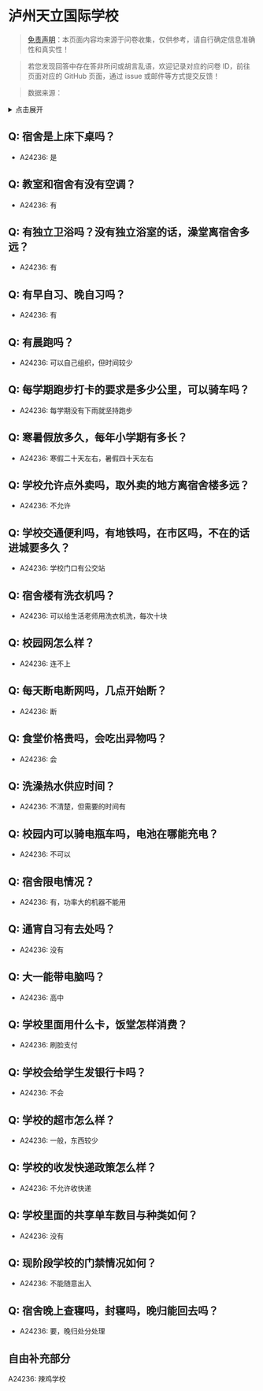 # 泸州天立国际学校

> [免责声明](https://colleges.chat/#_3)：本页面内容均来源于问卷收集，仅供参考，请自行确定信息准确性和真实性！

> 若您发现回答中存在答非所问或胡言乱语，欢迎记录对应的问卷 ID，前往页面对应的 GitHub 页面，通过 issue 或邮件等方式提交反馈！

> 数据来源：

<details><summary>点击展开</summary>
<ul>
<li>A24236: 匿名 (2024 年 06 月)</li>
</ul>
</details>

## Q: 宿舍是上床下桌吗？

- A24236: 是

## Q: 教室和宿舍有没有空调？

- A24236: 有

## Q: 有独立卫浴吗？没有独立浴室的话，澡堂离宿舍多远？

- A24236: 有

## Q: 有早自习、晚自习吗？

- A24236: 有

## Q: 有晨跑吗？

- A24236: 可以自己组织，但时间较少

## Q: 每学期跑步打卡的要求是多少公里，可以骑车吗？

- A24236: 每学期没有下雨就坚持跑步

## Q: 寒暑假放多久，每年小学期有多长？

- A24236: 寒假二十天左右，暑假四十天左右

## Q: 学校允许点外卖吗，取外卖的地方离宿舍楼多远？

- A24236: 不允许

## Q: 学校交通便利吗，有地铁吗，在市区吗，不在的话进城要多久？

- A24236: 学校门口有公交站

## Q: 宿舍楼有洗衣机吗？

- A24236: 可以给生活老师用洗衣机洗，每次十块

## Q: 校园网怎么样？

- A24236: 连不上

## Q: 每天断电断网吗，几点开始断？

- A24236: 断

## Q: 食堂价格贵吗，会吃出异物吗？

- A24236: 会

## Q: 洗澡热水供应时间？

- A24236: 不清楚，但需要的时间有

## Q: 校园内可以骑电瓶车吗，电池在哪能充电？

- A24236: 不可以

## Q: 宿舍限电情况？

- A24236: 有，功率大的机器不能用

## Q: 通宵自习有去处吗？

- A24236: 没有

## Q: 大一能带电脑吗？

- A24236: 高中

## Q: 学校里面用什么卡，饭堂怎样消费？

- A24236: 刷脸支付

## Q: 学校会给学生发银行卡吗？

- A24236: 不会

## Q: 学校的超市怎么样？

- A24236: 一般，东西较少

## Q: 学校的收发快递政策怎么样？

- A24236: 不允许收快递

## Q: 学校里面的共享单车数目与种类如何？

- A24236: 没有

## Q: 现阶段学校的门禁情况如何？

- A24236: 不能随意出入

## Q: 宿舍晚上查寝吗，封寝吗，晚归能回去吗？

- A24236: 要，晚归处分处理

## 自由补充部分

A24236: 辣鸡学校